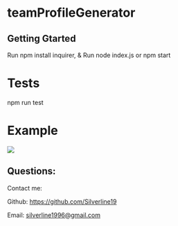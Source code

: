 # teamProfileGenerator

## Getting Gtarted

Run npm install inquirer, & Run node index.js or npm start

# Tests

npm run test

# Example

![](./assets/TPG.gif)

## Questions:

Contact me:

Github: https://github.com/Silverline19

Email: silverline1996@gmail.com
